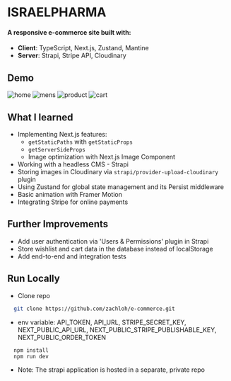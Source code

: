 # ISRAELPHARMA

#### A responsive e-commerce site built with:

- **Client**: TypeScript, Next.js, Zustand, Mantine
- **Server**: Strapi, Stripe API, Cloudinary

## Demo


![home](https://user-images.githubusercontent.com/91587325/228783740-1d910d3e-ca84-46eb-898c-79e825308216.png)
![mens](https://user-images.githubusercontent.com/91587325/228784921-38a0fd5a-52a4-4274-8dd5-1787c792a871.png)
![product](https://user-images.githubusercontent.com/91587325/228785716-4661ca8f-ec3f-4421-ab6c-0b3fc8955718.png)
![cart](https://user-images.githubusercontent.com/91587325/228791200-e08aaa22-bd12-43ac-80b6-4942dd8a3fb3.png)

## What I learned

- Implementing Next.js features:
  - `getStaticPaths` with `getStaticProps`
  - `getServerSideProps`
  - Image optimization with Next.js Image Component 
- Working with a headless CMS - Strapi
- Storing images in Cloudinary via `strapi/provider-upload-cloudinary` plugin 
- Using Zustand for global state management and its Persist middleware
- Basic animation with Framer Motion
- Integrating Stripe for online payments

## Further Improvements

- Add user authentication via 'Users & Permissions' plugin in Strapi
- Store wishlist and cart data in the database instead of localStorage
- Add end-to-end and integration tests

## Run Locally

- Clone repo

```bash
  git clone https://github.com/zachloh/e-commerce.git
```

- env variable: API_TOKEN, API_URL, STRIPE_SECRET_KEY, NEXT_PUBLIC_API_URL, NEXT_PUBLIC_STRIPE_PUBLISHABLE_KEY, NEXT_PUBLIC_ORDER_TOKEN

```
  npm install
  npm run dev
```

- Note: The strapi application is hosted in a separate, private repo
